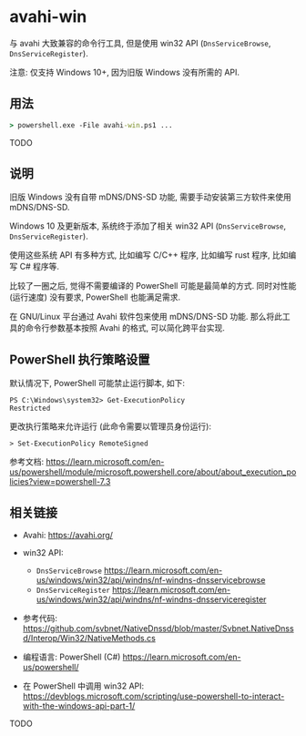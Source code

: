# avahi-win

与 avahi 大致兼容的命令行工具, 但是使用 win32 API (`DnsServiceBrowse`,
`DnsServiceRegister`).

注意: 仅支持 Windows 10+, 因为旧版 Windows 没有所需的 API.

## 用法

```bat
> powershell.exe -File avahi-win.ps1 ...
```

TODO

## 说明

旧版 Windows 没有自带 mDNS/DNS-SD 功能, 需要手动安装第三方软件来使用
mDNS/DNS-SD.

Windows 10 及更新版本, 系统终于添加了相关 win32 API (`DnsServiceBrowse`,
`DnsServiceRegister`).

使用这些系统 API 有多种方式, 比如编写 C/C++ 程序, 比如编写 rust 程序, 比如编写
C# 程序等.

比较了一圈之后, 觉得不需要编译的 PowerShell 可能是最简单的方式. 同时对性能
(运行速度) 没有要求, PowerShell 也能满足需求.

在 GNU/Linux 平台通过 Avahi 软件包来使用 mDNS/DNS-SD 功能.
那么将此工具的命令行参数基本按照 Avahi 的格式, 可以简化跨平台实现.

## PowerShell 执行策略设置

默认情况下, PowerShell 可能禁止运行脚本, 如下:

```
PS C:\Windows\system32> Get-ExecutionPolicy
Restricted
```

更改执行策略来允许运行 (此命令需要以管理员身份运行):

```
> Set-ExecutionPolicy RemoteSigned
```

参考文档:
<https://learn.microsoft.com/en-us/powershell/module/microsoft.powershell.core/about/about_execution_policies?view=powershell-7.3>

## 相关链接

- Avahi: <https://avahi.org/>

- win32 API:
  - `DnsServiceBrowse`
    <https://learn.microsoft.com/en-us/windows/win32/api/windns/nf-windns-dnsservicebrowse>
  - `DnsServiceRegister`
    <https://learn.microsoft.com/en-us/windows/win32/api/windns/nf-windns-dnsserviceregister>

- 参考代码:
  <https://github.com/svbnet/NativeDnssd/blob/master/Svbnet.NativeDnssd/Interop/Win32/NativeMethods.cs>

- 编程语言: PowerShell (C#) <https://learn.microsoft.com/en-us/powershell/>

- 在 PowerShell 中调用 win32 API:
  <https://devblogs.microsoft.com/scripting/use-powershell-to-interact-with-the-windows-api-part-1/>

TODO
